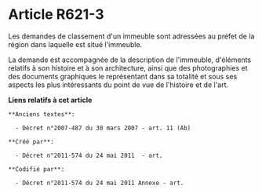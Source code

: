 # Article R621-3

Les demandes de classement d'un immeuble sont adressées au préfet de la région dans laquelle est situé l'immeuble.

La demande est accompagnée de la description de l'immeuble, d'éléments relatifs à son histoire et à son architecture, ainsi
que des photographies et des documents graphiques le représentant dans sa totalité et sous ses aspects les plus intéressants
du point de vue de l'histoire et de l'art.

**Liens relatifs à cet article**

	**Anciens textes**:

	  - Décret n°2007-487 du 30 mars 2007 - art. 11 (Ab)

	**Créé par**:

	  - Décret n°2011-574 du 24 mai 2011  - art.

	**Codifié par**:

	  - Décret n°2011-574 du 24 mai 2011 Annexe - art.
